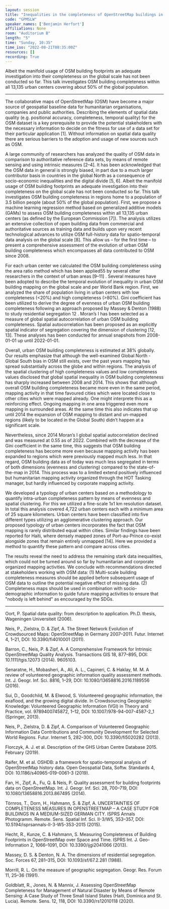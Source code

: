 ```yaml
---
layout: session
title: "Inequalities in the completeness of OpenStreetMap buildings in urban centers"
code: "GPMSLW"
speaker_names: ['Benjamin Herfort']
affiliations: None
room: "Auditorium B"
length: "5"
time: "Sunday, 10:35"
time_iso: "2022-08-21T08:35:00Z"
resources: []
recording: True
---
```


Albeit the manifold usage of OSM building footprints an adequate investigation into their completeness on the global scale has not been conducted so far. This talk investigates OSM building completeness within all 13,135 urban centers covering about 50% of the global population.

<hr>

The collaborative maps of OpenStreetMap (OSM) have become a major source of geospatial baseline data for humanitarian organisations, companies and public authorities. Describing the elements of spatial data quality (e.g. positional accuracy, completeness, temporal quality) for the OSM dataset is a key prerequisite to provide the potential stakeholders with the necessary information to decide on the fitness for use of a data set for their particular application [1]. Without information on spatial data quality there are serious barriers to the adoption and usage of new sources such as OSM.

A large community of researchers has analyzed the quality of OSM data in comparison to authoritative reference data sets, by means of remote sensing and using intrinsic measures [2–4]. It has been acknowledged that the OSM data in general is strongly biased, in part due to a much larger contributor basis in countries in the global North as a consequence of socio-economic inequalities and the digital divide [5, 6]. Albeit the manifold usage of OSM building footprints an adequate investigation into their completeness on the global scale has not been conducted so far. This talk investigates OSM building completeness in regions home to a population of 3.5 billion people (about 50% of the global population). First, we propose a machine learning regression method based on generalized additive models (GAMs) to assess OSM building completeness within all 13,135 urban centers (as defined by the European Commission [7]). The analysis utilizes an extensive collection of open building data from commercial and authoritative sources as training data and builds upon very recent technological advances to utilize OSM full-history data for spatio-temporal data analysis on the global scale [8]. This allow us – for the first time – to present a comprehensive assessment of the evolution of urban OSM building completeness which encompasses all data contributed to OSM since 2008.

For each urban center we calculated the OSM building completeness using the area ratio method which has been applied55 by several other researchers in the context of urban areas [9–11] . Several measures have been adopted to describe the temporal evolution of inequality in urban OSM building mapping on the global scale and per World Bank region. First, we analyzed the share of population living in urban centers with low completeness (&lt;20%) and high completeness (&gt;80%). Gini coefficient has been utilized to derive the degree of evenness of urban OSM building completeness following an approach proposed by Massey &amp; Denton (1988) to study residential segregation 12 . Moran’s I has been selected as a measure of global spatial autocorrelation of urban OSM building completeness. Spatial autocorrelation has been proposed as an explicitly spatial indicator of segregation covering the dimension of clustering [12, 13]. These analyses has been conducted for annual snapshots from 2008-01-01 up until 2022-01-01.

Overall, urban OSM building completeness is estimated at 38% globally. Our results emphasize that although the well-examined Global North - Global South bias in OSM still exists, over the past years mapping has spread substantially across the globe and within regions. The analysis of the spatial clustering of high completeness values and low completeness values disclosed that global spatial inequality in OSM building completeness has sharply increased between 2008 and 2014. This shows that although overall OSM building completeness became more even in the same period, mapping activity in that time favoured cities which were located close to other cities which were mapped already. One might interprete this as a reinforcing effect. Ongoing mapping in one area triggered even more mapping in surrounded areas. At the same time this also indicates that up until 2014 the expansion of OSM mapping to distant and un-mapped regions (likely to be located in the Global South) didn’t happen at a significant scale.

Nevertheless, since 2014 Moran’s I global spatial autocorrelation declined and was measured at 0.55 as of 2022. Combined with the decrease of the Gini coefficient in the same time, this suggests that OSM building completeness has become more even because mapping activity has been expanded to regions which were previously mapped much less. In that regard, OSM building data as of today was much less segregated in terms of both dimensions (evenness and clustering) compared to the state-of-the-map in 2014. This process was to a limited extend positively influenced but humanitarian mapping activity organized through the HOT Tasking manager, but hardly influenced by corporate mapping activity.

We developed a typology of urban centers based on a methodology to quantify intra-urban completeness pattern by means of evenness and spatial clustering. For this we utilized a fine-scale 1x1 km resolution dataset. In total this analysis covered 4,722 urban centers each with a minimum area of 25 square kilometers. Urban centers have been classified into five different types utilizing an agglomerative clustering approach. Our proposed typology of urban centers incorporates the fact that OSM mapping is rarely distributed equal within cities. Similar findings have been reported for Haiti, where densely mapped zones of Port-au-Prince co-exist alongside zones that remain entirely unmapped [14]. Here we provided a method to quantify these pattern and compare across cities.

The results reveal the need to address the remaining stark data inequalities, which could not be turned around so far by humanitarian and corporate organized mapping activities. We conclude with recommendations directed at stakeholders working with OSM data: (1) Multi-scale building completeness measures should be applied before subsequent usage of OSM data to outline the potential negative effect of missing data. (2) Completeness maps should be used in combination with socio-demographic information to guide future mapping activities to ensure that &#34;nobody is left behind&#34; as encouraged by the SDGs.

<hr>

Oort, P. Spatial data quality: from description to application. Ph.D. thesis, Wageningen Universiteit (2006).

Neis, P., Zielstra, D. &amp; Zipf, A. The Street Network Evolution of Crowdsourced Maps: OpenStreetMap in Germany 2007–2011. Futur. Internet 4, 1–21, DOI: 10.3390/fi4010001 (2011).

Barron, C., Neis, P. &amp; Zipf, A. A Comprehensive Framework for Intrinsic OpenStreetMap Quality Analysis. Transactions GIS 18, 877–895, DOI: 10.1111/tgis.12073 (2014). 9605103.

Senaratne, H., Mobasheri, A., Ali, A. L., Capineri, C. &amp; Haklay, M. M. A review of volunteered geographic information quality assessment methods. Int. J. Geogr. Inf. Sci. 8816, 1–29, DOI: 10.1080/13658816.2016.1189556 (2016).

Sui, D., Goodchild, M. &amp; Elwood, S. Volunteered geographic information, the exaflood, and the growing digital divide. In Crowdsourcing Geographic Knowledge: Volunteered Geographic Information (VGI) in Theory and Practice, vol. 9789400745872, 1–12, DOI: 10.1007/978-94-007-4587-2_1 (Springer, 2013).

Neis, P., Zielstra, D. &amp; Zipf, A. Comparison of Volunteered Geographic Information Data Contributions and Community Development for Selected World Regions. Futur. Internet 5, 282–300, DOI: 10.3390/fi5020282 (2013).

Florczyk, A. J. et al. Description of the GHS Urban Centre Database 2015. February (2019).

Raifer, M. et al. OSHDB: a framework for spatio-temporal analysis of OpenStreetMap history data. Open Geospatial Data, Softw. Standards 4, DOI: 10.1186/s40965-019-0061-3 (2019).

Fan, H., Zipf, A., Fu, Q. &amp; Neis, P. Quality assessment for building footprints data on OpenStreetMap. Int. J. Geogr. Inf. Sci. 28, 700–719, DOI: 10.1080/13658816.2013.867495 (2014).

Törnros, T., Dorn, H., Hahmann, S. &amp; Zipf, A. UNCERTAINTIES OF COMPLETENESS MEASURES IN OPENSTREETMAP – A CASE STUDY FOR BUILDINGS IN A MEDIUM-SIZED GERMAN CITY. ISPRS Annals Photogramm. Remote. Sens. Spatial Inf. Sci. II-3/W5, 353–357, DOI: 10.5194/isprsannals-II-3-W5-353-2015 (2015).

Hecht, R., Kunze, C. &amp; Hahmann, S. Measuring Completeness of Building Footprints in OpenStreetMap over Space and Time. ISPRS Int. J. Geo-Information 2, 1066–1091, DOI: 10.3390/ijgi2041066 (2013).

Massey, D. S. &amp; Denton, N. A. The dimensions of residential segregation. Soc. Forces 67, 281–315, DOI: 10.1093/sf/67.2.281 (1988).

Morrill, R. L. On the measure of geographic segregation. Geogr. Res. Forum 11, 25–36 (1991).

Goldblatt, R., Jones, N. &amp; Mannix, J. Assessing OpenStreetMap Completeness for Management of Natural Disaster by Means of Remote Sensing: A Case Study of Three Small Island States (Haiti, Dominica and St. Lucia). Remote. Sens. 12, 118, DOI: 10.3390/rs12010118 (2020).


